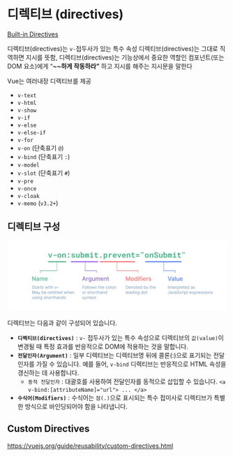 
# 디렉티브 (directives)

[Built-in Directives](https://vuejs.org/api/built-in-directives.html)

디렉티브(directives)는 `v-`접두사가 있는 특수 속성 
디렉티브(directives)는 그대로 직역하면 지시를 뜻함, 
디렉티브(directives)는 기능상에서 중요한 역할인 컴포넌트(또는 DOM 요소)에게 “**~~하게 작동하라”** 하고 지시를 해주는 지시문을 말한다

Vue는 여러내장 디렉티브를 제공

- `v-text`
- `v-html`
- `v-show`
- `v-if`
- `v-else`
- `v-else-if`
- `v-for`
- `v-on` (단축표기 `@`)
- `v-bind` (단축표기 `:`)
- `v-model`
- `v-slot` (단축표기 `#`)
- `v-pre`
- `v-once`
- `v-cloak`
- `v-memo` (`v3.2+`)

## 디렉티브 구성

![vue directive](./img/vue_directive.png)

디렉티브는 다음과 같이 구성되어 있습니다.

- **`디렉티브(directives)`** : `v-` 접두사가 있는 특수 속성으로 디렉티브의 `값(value)`이 변경될 때 특정 효과를 반응적으로 DOM에 적용하는 것을 말합니다.
- **`전달인자(Argument)`** : 일부 디렉티브는 디렉티브명 뒤에 콜론(:)으로 표기되는 전달인자를 가질 수 있습니다. 예를 들어, `v-bind` 디렉티브는 반응적으로 HTML 속성을 갱신하는 데 사용합니다.
    - `동적 전달인자` : 대괄호를 사용하여 전달인자를 동적으로 삽입할 수 있습니다.
    `<a v-bind:[attributeName]="url"> ... </a>`
- **`수식어(Modifiers)`** : 수식어는 `점(.)`으로 표시되는 특수 접미사로 디렉티브가 특별한 방식으로 바인딩되어야 함을 나타냅니다.

## Custom Directives

https://vuejs.org/guide/reusability/custom-directives.html